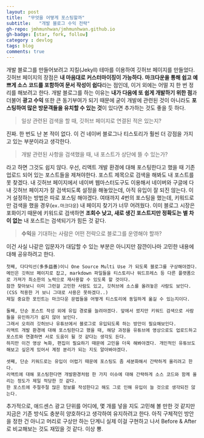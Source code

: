```yaml
---
layout: post
title:  "무엇을 어떻게 포스팅할까"
subtitle:   "개발 블로그 수익 전략"
gh-repo: jmhmunhwan/jmhmunhwan.github.io
gh-badge: [star, fork, follow]
category : devlog
tags: blog
comments: true
---
```


개발 블로그를 만들어보려고 지킬(Jekyll) 테마를 이용하여 깃허브 페이지를 만들었다. 깃허브 페이지의 장점은 **내 마음대로 커스터마이징이 가능하다.**
**마크다운을 통해 쉽고 예쁘게 소스 코드를 포함하여 문서 작성이 쉽다**라는 점인데, 이거 외에는 어떨 지 한 번 정리를 해보려고 한다.
개발 블로그를 하는 이유는 **내가 다음에 또 쉽게 개발하기 위한 점**과 더불어 **광고 수익** 또한 큰 동기부여가 되기 때문에
굳이 개발에 관련된 것이 아니라도 **포스팅하여 많은 방문객들을 유치할 수 있는 것**이 있다면 추가하는 것도 좋을 듯 하다.

> 일상 관련된 검색을 할 때, 깃허브 페이지로 연결된 적은 있는지?

진짜. 한 번도 난 본 적이 없다.
이 건 네이버 블로그나 티스토리가 훨씬 더 강점을 가지고 있는 부분이라고 생각한다.

> 개발 관련된 사항을 검색했을 때, 내 포스트가 상단에 뜰 수 있는가?

라고 하면 그것도 쉽지 않다. 우선, 리액트 개발 환경에 대해 포스팅한다고 했을 때 기존 업로드 되어 있는 포스트들을 제쳐야한다.
포스트 제목으로 검색을 해봐도 내 포스트를 못 찾겠다.
내 깃허브 페이지에서 네이버 웹마스터도구도 이용해서 네이버와 구글에 다 내 깃허브 페이지가 잘 검색되도록 설정을 해놓았는데, 아직 유입이 잘 되진 않는다.
이거 설정하는 방법은 따로 포스팅 해야겠다.
여태까지 4번의 포스팅을 했는데, 키워드로만 검색을 했을 경우(``ex.마크다운``) 내 페이지 찾기가 너무 어려웠다.
이미 블로그 시장은 포화이기 때문에 키워드로 검색하면 **조회수 낮고, 새로 생긴 포스트지만 정확도는 별 차이 없는** 내 포스트는 검색되기가 힘든 것 같다.

> **수익**을 기대하는 사람은 어떤 전략으로 블로그를 운영해야 할까?

이건 사실 나같은 입문자가 대답할 수 있는 부분은 아니지만 잠깐이나마 고민한 내용에 대해 공유하려고 한다.

```
첫째, 다다익선(多多益善)이니 One Source Multi Use 가 되도록 블로그를 구상해야겠다.
메인은 깃허브 페이지로 잡고, markdown 파일들을 티스토리나 워드프레스 등 다른 플랫폼으로 가져가 최소한의 노력으로 재사용할 수 있도록 할 것이다.
잠깐 찾아보니 이미 그런걸 고민한 사람도 있고, 깃허브에 소스를 올려놓은 사람도 보인다.
(CSS 적용한 거 보니 그대로 사용은 못하겠다..)
제일 중요한 포인트는 마크다운 문법들을 어떻게 티스토리에 동일하게 옮길 수 있는지이다.
```

```
둘째, 단순 포스트 작성 외에 유입 경로를 늘려야겠다. 앞에서 썼지만 키워드 검색으로 사람들을 유인하기가 쉽지 않아 보인다.
그래서 오히려 깃허브나 유튜브에서 블로그로 유입되도록 하는 방안이 필요해보인다.
리액트 개발 환경에 대해 포스팅한다고 했을 때, 해당 과정을 유튜브에 영상으로도 업로드하고 포스트와 연결하면 서로 도움이 될 것 같다는 생각도 든다.
하지만 이건 영상 녹화, 편집이 필요하기 때문에 고민을 더욱 해봐야겠다. 개인적인 유튜브도 해보고 싶은게 있어서 계정 분리가 되는 지도 알아봐야겠다.
```

```
셋째, 단순 키워드로는 유입이 어렵기 때문에 포스팅도 좀 세분화해서 간략하게 올리려고 한다.
리액트에 대해 포스팅한다면 개발환경처럼 한 가지 이슈에 대해 간략하게 소스 코드와 함께 올리는 정도가 제일 적당한 것 같다.
한 포스트에 주절주절 많은 정보를 작성한다고 해도 그로 인해 유입이 늘 것으로 생각되진 않는다.
```

추가적으로, 애드센스 광고 단위를 어디에, 몇 개를 넣을 지도 고민해 볼 만한 것 같지만 지금은 기존 방식도 충분히 양호하다고 생각하여 유지하려고 한다.
아직 구체적인 방안을 정한 건 아니고 머리로 구상만 하는 단계니 실제 이걸 구현하고 나서 Before & After 로 비교해보는 것도 재밌을 것 같다.
이상 뿅.
